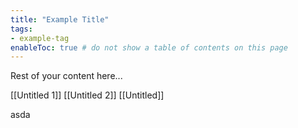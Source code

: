 ```yaml
---
title: "Example Title"
tags:
- example-tag
enableToc: true # do not show a table of contents on this page
---
```



Rest of your content here...


[[Untitled 1]]
[[Untitled 2]]
[[Untitled]]


asda